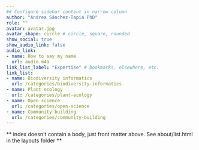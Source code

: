 ```yaml
---
## Configure sidebar content in narrow column
author: "Andrea Sánchez-Tapia PhD"
role: ""
avatar: avatar.jpg
avatar_shape: circle # circle, square, rounded
show_social: true
show_audio_link: false
audio_link: 
- name: How to say my name
  url: audio.m4a
link_list_label: "Expertise" # bookmarks, elsewhere, etc.
link_list:
- name: Biodiversity informatics
  url: /categories/biodiversity-informatics
- name: Plant ecology
  url: /categories/plant-ecology
- name: Open science
  url: /categories/open-science
- name: Community building
  url: /categories/community-building
---
```


** index doesn't contain a body, just front matter above.
See about/list.html in the layouts folder **
